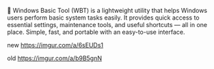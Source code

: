 🧰 Windows Basic Tool (WBT) is a lightweight utility that helps Windows users perform basic system tasks easily. It provides quick access to essential settings, maintenance tools, and useful shortcuts — all in one place. Simple, fast, and portable with an easy-to-use interface.


new https://imgur.com/a/6sEUDs1

old https://imgur.com/a/b9B5gnN
